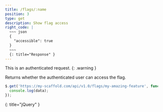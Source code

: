 ```yaml
---
title: /flags/:name
position: 3
type: get
description: Show flag access
right_code: |
  ~~~ json
  {
    "accessible": true
  }
  ~~~
  {: title="Response" }
---
```

This is an authenticated request.
{: .warning }

Returns whether the authenticated user can access the flag.

~~~ javascript
$.get('https://my-scaffold.com/api/v1.0/flags/my-amazing-feature', function(data) {
  console.log(data);
});
~~~
{: title="jQuery" }